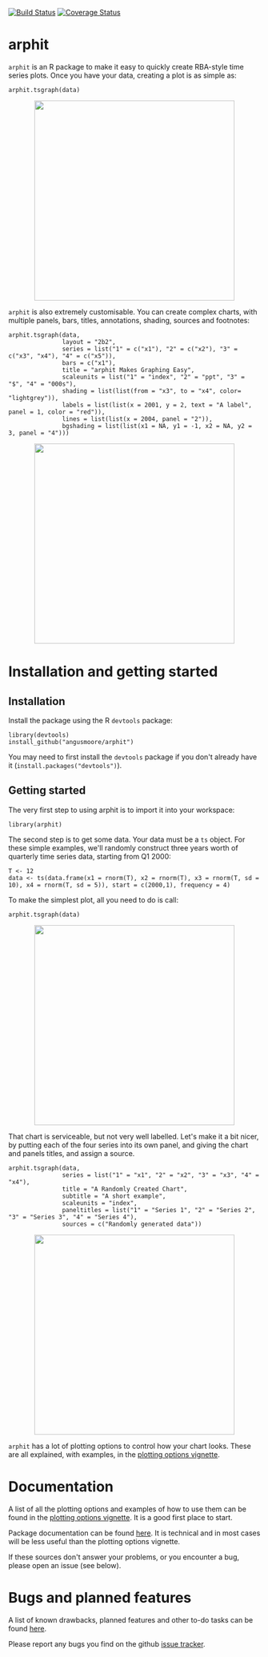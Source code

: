 [![Build Status](https://travis-ci.org/angusmoore/arphit.svg?branch=master)](https://travis-ci.org/angusmoore/arphit)
[![Coverage Status](https://coveralls.io/repos/github/angusmoore/arphit/badge.svg?branch=master)](https://coveralls.io/github/angusmoore/arphit?branch=master)

# arphit

`arphit` is an R package to make it easy to quickly create RBA-style time series plots. Once you have your data, creating a plot is as simple as:
```
arphit.tsgraph(data)
```
<p align="center">
  <img src="https://angusmoore.github.io/arphit/images/simple_example.png" width="400px" />
</p>

`arphit` is also extremely customisable. You can create complex charts, with multiple panels, bars, titles, annotations, shading, sources and footnotes:
```
arphit.tsgraph(data,
               layout = "2b2",
               series = list("1" = c("x1"), "2" = c("x2"), "3" = c("x3", "x4"), "4" = c("x5")),
               bars = c("x1"),
               title = "arphit Makes Graphing Easy",
               scaleunits = list("1" = "index", "2" = "ppt", "3" = "$", "4" = "000s"),
               shading = list(list(from = "x3", to = "x4", color= "lightgrey")),
               labels = list(list(x = 2001, y = 2, text = "A label", panel = 1, color = "red")),
               lines = list(list(x = 2004, panel = "2")),
               bgshading = list(list(x1 = NA, y1 = -1, x2 = NA, y2 = 3, panel = "4")))
```
<p align="center">
  <img src="https://angusmoore.github.io/arphit/images/complex_example.png" width="400px" />
</p>

# Installation and getting started

## Installation

Install the package using the R `devtools` package:
```
library(devtools)
install_github("angusmoore/arphit")
```

You may need to first install the `devtools` package if you don't already have it (`install.packages("devtools")`).

## Getting started

The very first step to using arphit is to import it into your workspace:
```
library(arphit)
```

The second step is to get some data. Your data must be a `ts` object. For these simple examples, we'll randomly construct three years worth of quarterly time series data, starting from Q1 2000:
```
T <- 12
data <- ts(data.frame(x1 = rnorm(T), x2 = rnorm(T), x3 = rnorm(T, sd = 10), x4 = rnorm(T, sd = 5)), start = c(2000,1), frequency = 4)
```

To make the simplest plot, all you need to do is call:
```
arphit.tsgraph(data)
```
<p align="center">
  <img src="https://angusmoore.github.io/arphit/images/nooptions.png" width="400px" />
</p>

That chart is serviceable, but not very well labelled. Let's make it a bit nicer, by putting each of the four series into its own panel, and giving the chart and panels titles, and assign a source.
```
arphit.tsgraph(data,
               series = list("1" = "x1", "2" = "x2", "3" = "x3", "4" = "x4"),
               title = "A Randomly Created Chart",
               subtitle = "A short example",
               scaleunits = "index",
               paneltitles = list("1" = "Series 1", "2" = "Series 2", "3" = "Series 3", "4" = "Series 4"),
               sources = c("Randomly generated data"))
```
<p align="center">
  <img src="https://angusmoore.github.io/arphit/images/lotsofoptions.png" width="400px" />
</p>

`arphit` has a lot of plotting options to control how your chart looks. These are all explained, with examples, in the [plotting options vignette](https://angusmoore.github.io/arphit/plotting-options.html).

# Documentation

A list of all the plotting options and examples of how to use them can be found in the [plotting options vignette](https://angusmoore.github.io/arphit/plotting-options.html). It is a good first place to start.

Package documentation can be found [here](https://angusmoore.github.io/arphit/arphit.pdf). It is technical and in most cases will be less useful than the plotting options vignette.

If these sources don't answer your problems, or you encounter a bug, please open an issue (see below).

# Bugs and planned features

A list of known drawbacks, planned features and other to-do tasks can be found [here](https://angusmoore.github.io/arphit/todo.html).

Please report any bugs you find on the github [issue tracker](https://github.com/angusmoore/arphit/issues).
